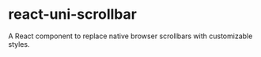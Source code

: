 # react-uni-scrollbar
A React component to replace native browser scrollbars with customizable styles.
